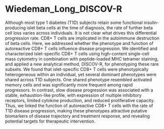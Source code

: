 # Wiedeman_Long_DISCOV-R

Although most type 1 diabetes (T1D) subjects retain some functional insulin-producing islet beta cells at the time of diagnosis, the rate of further beta cell loss varies across individuals. It is not clear what drives this differential progression rate. CD8+ T cells are implicated in the autoimmune destruction of beta cells. Here, we addressed whether the phenotype and function of autoreactive CD8+ T cells influence disease progression. We identified and characterized islet-specific CD8+ T cells using high-content single-cell mass cytometry in combination with peptide-loaded MHC tetramer staining, and applied a new analytical method, DISCOV-R, for phenotyping these rare subsets. We found that islet-specific CD8+ T cells were phenotypically heterogeneous within an individual, yet several dominant phenotypes were shared across T1D subjects. One shared phenotype resembled activated memory cells and was significantly more frequent among rapid progressors.  In contrast, slow disease progression was associated with a stable, exhaustion-like profile, with expression of multiple inhibitory receptors, limited cytokine production, and reduced proliferative capacity. Thus, we linked the function of autoreactive CD8+ T cells with the rate of T1D disease progression, making these phenotypes attractive putative biomarkers of disease trajectory and treatment response, and revealing potential targets for therapeutic intervention.
